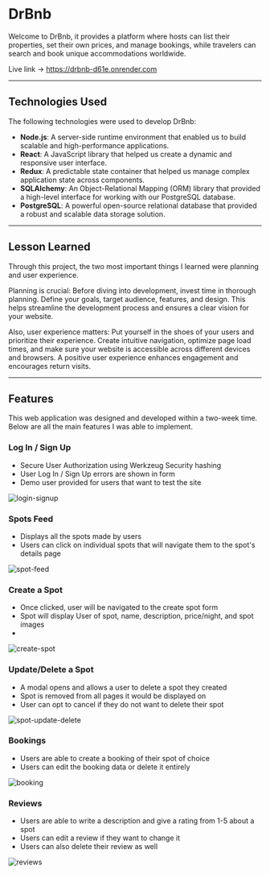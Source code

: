 # DrBnb

Welcome to DrBnb, it provides a platform where hosts can list their properties, set their own prices, and manage bookings, while travelers can search and book unique accommodations worldwide.

Live link -> https://drbnb-d61e.onrender.com
<hr>

## Technologies Used

The following technologies were used to develop DrBnb:

- **Node.js**: A server-side runtime environment that enabled us to build scalable and high-performance applications.
- **React**: A JavaScript library that helped us create a dynamic and responsive user interface.
- **Redux**: A predictable state container that helped us manage complex application state across components.
- **SQLAlchemy**: An Object-Relational Mapping (ORM) library that provided a high-level interface for working with our PostgreSQL database.
- **PostgreSQL**: A powerful open-source relational database that provided a robust and scalable data storage solution.

<hr>

## Lesson Learned

Through this project, the two most important things I learned were planning and user experience.

Planning is crucial: Before diving into development, invest time in thorough planning. Define your goals, target audience, features, and design. This helps streamline the development process and ensures a clear vision for your website.

Also, user experience matters: Put yourself in the shoes of your users and prioritize their experience. Create intuitive navigation, optimize page load times, and make sure your website is accessible across different devices and browsers. A positive user experience enhances engagement and encourages return visits.

<hr>

## Features
This web application was designed and developed within a two-week time.  Below are all the main features I was able to implement.

### **Log In / Sign Up**
- Secure User Authorization using Werkzeug Security hashing
- User Log In / Sign Up errors are shown in form
- Demo user provided for users that want to test the site

![login-signup](https://github.com/Derrick-Truong/Air_Bnb/assets/111938093/03461e8f-3157-49a9-89c3-82abe9a0e658)


### **Spots Feed**
- Displays all the spots made by users
- Users can click on individual spots that will navigate them to the spot's details page
  
![spot-feed](https://github.com/Derrick-Truong/Air_Bnb/assets/111938093/43cbaa64-20f4-42fc-a526-78261a55b717)

### **Create a Spot**
- Once clicked, user will be navigated to the create spot form
- Spot will display User of spot, name, description, price/night, and spot images
- 
![create-spot](https://github.com/Derrick-Truong/Air_Bnb/assets/111938093/5619ea97-612c-4f88-8efd-79dfe13781cb)

### **Update/Delete a Spot**
- A modal opens and allows a user to delete a spot they created
- Spot is removed from all pages it would be displayed on
- User can opt to cancel if they do not want to delete their spot
  
![spot-update-delete](https://github.com/Derrick-Truong/Air_Bnb/assets/111938093/1c1b5305-57c0-4a85-8131-4eb10df5b559)

### **Bookings**
- Users are able to create a booking of their spot of choice
- Users can edit the booking data or delete it entirely
  
![booking](https://github.com/Derrick-Truong/Air_Bnb/assets/111938093/03a34a5f-a131-4462-9e49-776cdceb4cde)

### **Reviews**
- Users are able to write a description and give a rating from 1-5 about a spot
- Users can edit a review if they want to change it
- Users can also delete their review as well
  
![reviews](https://github.com/Derrick-Truong/Air_Bnb/assets/111938093/1fb6464b-1b39-491e-82ff-9fa4e7f13683)



